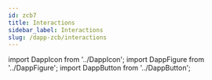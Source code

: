 ```yaml
---
id: zcb7
title: Interactions
sidebar_label: Interactions
slug: /dapp-zcb/interactions
---
```


import DappIcon from '../DappIcon';
import DappFigure from '../DappFigure';
import DappButton from '../DappButton';

